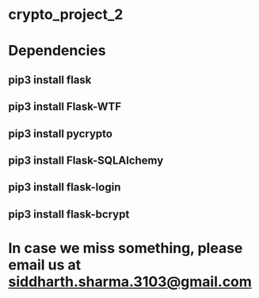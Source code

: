 # crypto_project_2
# Dependencies
## pip3 install flask
## pip3 install Flask-WTF
## pip3 install pycrypto
## pip3 install Flask-SQLAlchemy
## pip3 install flask-login
## pip3 install flask-bcrypt

# In case we miss something, please email us at siddharth.sharma.3103@gmail.com
